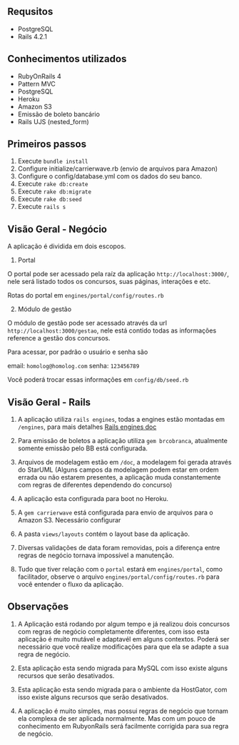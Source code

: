 ## Requsitos

- PostgreSQL
- Rails 4.2.1


## Conhecimentos utilizados

- RubyOnRails 4
- Pattern MVC
- PostgreSQL
- Heroku
- Amazon S3
- Emissão de boleto bancário
- Rails UJS (nested_form)


## Primeiros passos

1. Execute `bundle install`
2. Configure initialize/carrierwave.rb (envio de arquivos para Amazon)
3. Configure o config/database.yml com os dados do seu banco.
2. Execute `rake db:create`
3. Execute `rake db:migrate`
4. Execute `rake db:seed`
5. Execute `rails s`


## Visão Geral - Negócio

A aplicação é dividida em dois escopos.

1. Portal

O portal pode ser acessado pela raíz da aplicação `http://localhost:3000/`, nele será listado todos os concursos, suas páginas, interações e etc.

Rotas do portal em `engines/portal/config/routes.rb`

2. Módulo de gestão

O módulo de gestão pode ser acessado através da url `http://localhost:3000/gestao`, nele está contido todas as informações reference a gestão dos concursos.


Para acessar, por padrão o usuário e senha são

email: `homolog@homolog.com`
senha: `123456789`

Você poderá trocar essas informações em `config/db/seed.rb`


## Visão Geral - Rails

1. A aplicação utiliza `rails engines`, todas a engines estão montadas em `/engines`, para mais detalhes [Rails engines doc](http://guides.rubyonrails.org/engines.html)

2. Para emissão de boletos a aplicação utiliza `gem brcobranca`, atualmente somente emissão pelo BB está configurada.

3. Arquivos de modelagem estão em `/doc`, a modelagem foi gerada através do StarUML (Alguns campos da modelagem podem estar em ordem errada ou não estarem presentes, a aplicação muda constantemente com regras de diferentes dependendo do concurso)

4. A aplicação esta configurada para boot no Heroku.

5. A `gem carrierwave` está configurada para envio de arquivos para o Amazon S3. Necessário configurar

6. A pasta `views/layouts` contém o layout base da aplicação.

7. Diversas validações de data foram removidas, pois a diferença entre regras de negócio tornava impossível a manutenção.

8. Tudo que tiver relação com o `portal` estará em `engines/portal`, como facilitador, observe o arquivo `engines/portal/config/routes.rb` para você entender o fluxo da aplicação.


## Observações

1. A Aplicação está rodando por algum tempo e já realizou dois concursos com regras de negócio completamente diferentes, com isso esta aplicação é muito mutável e adaptavél em alguns contextos. Poderá ser necessário que você realize modificações para que ela se adapte a sua regra de negócio.

2. Esta aplicação esta sendo migrada para MySQL com isso existe alguns recursos que serão desativados.

3. Esta aplicação esta sendo migrada para o ambiente da HostGator, com isso existe alguns recursos que serão desativados.

4. A aplicação é muito simples, mas possui regras de negócio que tornam ela complexa de ser aplicada normalmente. Mas com um pouco de conhecimento em RubyonRails será facilmente corrigida para sua regra de negócio.